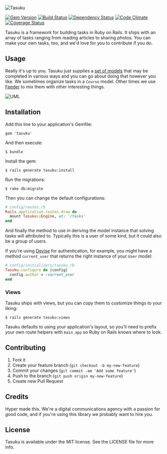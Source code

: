 ![Tasuku](https://raw.githubusercontent.com/hyperoslo/tasuku/master/doc/logo.png)

[![Gem Version](https://img.shields.io/gem/v/tasuku.svg?style=flat)](https://rubygems.org/gems/tasuku)
[![Build Status](https://img.shields.io/travis/hyperoslo/tasuku.svg?style=flat)](https://travis-ci.org/hyperoslo/tasuku)
[![Dependency Status](https://img.shields.io/gemnasium/hyperoslo/tasuku.svg?style=flat)](https://gemnasium.com/hyperoslo/tasuku)
[![Code Climate](https://img.shields.io/codeclimate/github/hyperoslo/tasuku.svg?style=flat)](https://codeclimate.com/github/hyperoslo/tasuku)
[![Coverage Status](https://img.shields.io/coveralls/hyperoslo/tasuku.svg?style=flat)](https://coveralls.io/r/hyperoslo/tasuku)

Tasuku is a framework for building tasks in Ruby on Rails. It ships with an array of tasks
ranging from reading articles to sharing photos. You can make your own tasks, too,
and we'd love for you to contribute if you do.

## Usage

Really it's up to you. Tasuku just supplies a [set of models](https://github.com/hyperoslo/tasuku/tree/master/app/models/tasuku/taskables)
that may be completed in various ways and you can go about doing that however you like. We sometimes organize
tasks in a `Course` model. Other times we use [Feeder](https://github.com/hyperoslo/feeder) to mix them
with other interesting things.

![UML](https://raw.githubusercontent.com/hyperoslo/tasuku/d399317db54c58d70b2a59a6e9ce1bc4c9403599/doc/uml.png)

## Installation

Add this line to your application's Gemfile:

    gem 'tasuku'

And then execute:

    $ bundle

Install the gem:

    $ rails generate tasuku:install

Run the migrations:

    $ rake db:migrate

Then you can change the default configurations:

```ruby
# config/routes.rb
Rails.application.routes.draw do
  mount Tasuku::Engine, at: '/tasks'
end
```

And finally the method to use in deriving the model instance that
solving tasks will attributed to. Typically this is a user of some kind,
but it could also be a group of users.

If you're using [Devise](https://github.com/plataformatec/devise) for authentication,
for example, you might have a method `current_user` that returns the right instance
of your `User` model:

```ruby
# config/initializers/tasuku.rb
Tasuku.configure do |config|
  config.author = :current_user
end
```

### Views

Tasuku ships with views, but you can copy them to customize things to your liking:

```
$ rails generate tasuku:views
```

Tasuku defaults to using your application's layout, so you'll need to prefix your own route
helpers with `main_app` so Ruby on Rails knows where to look.

## Contributing

1. Fork it
2. Create your feature branch (`git checkout -b my-new-feature`)
3. Commit your changes (`git commit -am 'Add some feature'`)
4. Push to the branch (`git push origin my-new-feature`)
5. Create new Pull Request

## Credits

Hyper made this. We're a digital communications agency with a passion for good code,
and if you're using this library we probably want to hire you.

## License

Tasuku is available under the MIT license. See the LICENSE file for more info.
